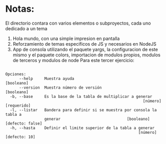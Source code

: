 # Notas:
El directorio contara con varios elementos o subproyectos, cada uno dedicado a un tema

01. Hola mundo, con una simple impresion en pantalla
02. Reforzamiento de temas especificos de JS y necesarios en NodeJS
03. App de consola utilizando el paquete yargs, la configuracion de este mismo y el paquete colors, importacion de modulos propios, modulos de terceros y modulos de node
Para este tercer ejercicio:
```

Opciones:
      --help     Muestra ayuda                                        [booleano]
      --version  Muestra número de versión                            [booleano]
  -b, --base     Es la base de la tabla de multiplicar a generar
                                                            [número] [requerido]
  -l, --listar   Bandera para definir si se muestra por consola la tabla a
                 generar                             [booleano] [defecto: false]
  -h, --hasta    Definir el limite superior de la tabla a generar
                                                          [número] [defecto: 10]

```